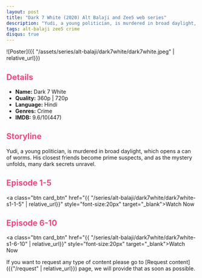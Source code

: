 ```yaml
---
layout: post
title: "Dark 7 White (2020) Alt Balaji and Zee5 web series"
description: "Yudi, a young politician, is murdered in broad daylight, which opens a can of worms. His closest friends become prime suspects, and as the mystery unfolds, many dark secrets unravel."
tags: alt-balaji zee5 crime
disqus: true
---
```

<style>
h2{
    color:#F24784;
}
</style>

![Poster]({{ "/assets/series/alt-balaji/dark7white/dark7white.jpeg" | relative_url}})

## Details

* **Name:** Dark 7 White
* **Quality:** 360p \| 720p
* **Language:** Hindi
* **Genres:** Crime
* **IMDB:** 9.6/10(447)

## Storyline

Yudi, a young politician, is murdered in broad daylight, which opens a can of worms. His closest friends become prime suspects, and as the mystery unfolds, many dark secrets unravel.

## Episode 1-5

<a class="btn card_btn" href="{{ "/series/alt-balaji/dark7white/dark7white-s1-1-5" | relative_url}}" style="font-size:20px" target="_blank">Watch Now</a>

## Episode 6-10

<a class="btn card_btn" href="{{ "/series/alt-balaji/dark7white/dark7white-s1-6-10" | relative_url}}" style="font-size:20px" target="_blank">Watch Now</a>


If you want to request any type of content please go to [Request content]({{"/request" | relative_url}}) page, we will provide that as soon as possible.